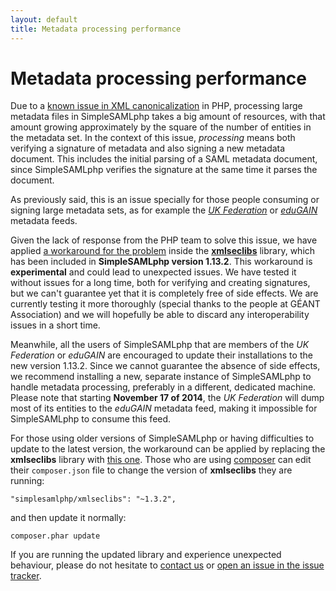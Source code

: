 ```yaml
---
layout: default
title: Metadata processing performance
---
```

# Metadata processing performance

Due to a [known issue in XML canonicalization](https://bugs.php.net/bug.php?id=53655) in PHP, processing large metadata
files in SimpleSAMLphp takes a big amount of resources, with that amount growing approximately by the square of the
number of entities in the metadata set. In the context of this issue, _processing_ means both verifying a signature of
metadata and also signing a new metadata document. This includes the initial parsing of a SAML metadata document, since
SimpleSAMLphp verifies the signature at the same time it parses the document.

As previously said, this is an issue specially for those people consuming or signing large metadata sets, as for
example the [_UK Federation_](http://www.ukfederation.org.uk/) or
[_eduGAIN_](http://www.geant.net/service/edugain/pages/home.aspx) metadata feeds.

Given the lack of response from the PHP team to solve this issue, we have applied [a workaround for the problem](
https://github.com/simplesamlphp/xmlseclibs/commit/b51cc66d576608282272892278a5fc234d21ba34) inside the
[**xmlseclibs**](https://code.google.com/p/xmlseclibs/) library, which has been included in **SimpleSAMLphp version
1.13.2**. This workaround is **experimental** and could lead to unexpected issues. We have tested it without issues for
a long time, both for verifying and creating signatures, but we can't guarantee yet that it is completely free of side
effects. We are currently testing it more thoroughly (special thanks to the people at GÉANT Association) and we will
hopefully be able to discard any interoperability issues in a short time.

Meanwhile, all the users of SimpleSAMLphp that are members of the _UK Federation_ or _eduGAIN_ are encouraged to update
their installations to the new version 1.13.2. Since we cannot guarantee the absence of side effects, we recommend
installing a new, separate instance of SimpleSAMLphp to handle metadata processing, preferably in a different, dedicated
machine. Please note that starting **November 17 of 2014**, the _UK Federation_ will dump most of its entities to the
_eduGAIN_ metadata feed, making it impossible for SimpleSAMLphp to consume this feed.

For those using older versions of SimpleSAMLphp or having difficulties to update to the latest version, the workaround
can be applied by replacing the **xmlseclibs** library with [this one](
https://github.com/simplesamlphp/xmlseclibs/blob/b51cc66d576608282272892278a5fc234d21ba34/xmlseclibs.php). Those who
are using [composer](https://getcomposer.org/) can edit their `composer.json` file to change the version of
**xmlseclibs** they are running:

    "simplesamlphp/xmlseclibs": "~1.3.2",

and then update it normally:

    composer.phar update

If you are running the updated library and experience unexpected behaviour, please do not hesitate to [contact
us](https://groups.google.com/forum/#!forum/simplesamlphp) or [open an issue in the issue
tracker](https://github.com/simplesamlphp/simplesamlphp/issues).
